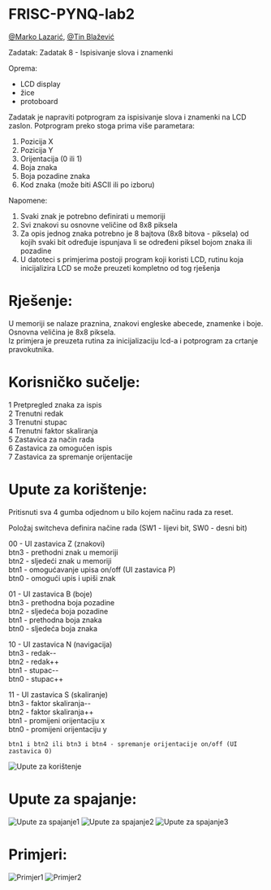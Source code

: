 # FRISC-PYNQ-lab2

[@Marko Lazarić](https://github.com/mlazaric), [@Tin Blažević](https://github.com/TinBlazevic)

Zadatak: Zadatak 8 - Ispisivanje slova i znamenki

Oprema:
- LCD display
- žice
- protoboard

Zadatak je napraviti potprogram za ispisivanje slova i znamenki na LCD zaslon. Potprogram
preko stoga prima više parametara:
1. Pozicija X
2. Pozicija Y
3. Orijentacija (0 ili 1)
4. Boja znaka
5. Boja pozadine znaka
6. Kod znaka (može biti ASCII ili po izboru)

Napomene:
1. Svaki znak je potrebno definirati u memoriji
2. Svi znakovi su osnovne veličine od 8x8 piksela
3. Za opis jednog znaka potrebno je 8 bajtova (8x8 bitova - piksela) od kojih svaki bit
određuje ispunjava li se određeni piksel bojom znaka ili pozadine
4. U datoteci s primjerima postoji program koji koristi LCD, rutinu koja inicijalizira LCD se
može preuzeti kompletno od tog rješenja

# Rješenje:
U memoriji se nalaze praznina, znakovi engleske abecede, znamenke i boje.  
Osnovna veličina je 8x8 piksela.  
Iz primjera je preuzeta rutina za inicijalizaciju lcd-a i potprogram za crtanje pravokutnika.  

# Korisničko sučelje: 
  1 Pretpregled znaka za ispis  
  2 Trenutni redak   
  3 Trenutni stupac  
  4 Trenutni faktor skaliranja  
  5 Zastavica za način rada  
  6 Zastavica za omogućen ispis  
  7 Zastavica za spremanje orijentacije  

# Upute za korištenje:
Pritisnuti sva 4 gumba odjednom u bilo kojem načinu rada za reset.

Položaj switcheva definira načine rada (SW1 - lijevi bit, SW0 - desni bit)

00 - UI zastavica Z (znakovi)  
    btn3 - prethodni znak u memoriji  
    btn2 - sljedeći znak u memoriji  
    btn1 - omogućavanje upisa on/off (UI zastavica P)  
    btn0 - omogući upis i upiši znak  
    
01 - UI zastavica B (boje)  
    btn3 - prethodna boja pozadine  
    btn2 - sljedeća boja pozadine  
    btn1 - prethodna boja znaka  
    btn0 - sljedeća boja znaka  
    
10 - UI zastavica N (navigacija)  
    btn3 - redak--  
    btn2 - redak++  
    btn1 - stupac--  
    btn0 - stupac++  
    
11 - UI zastavica S (skaliranje)  
    btn3 - faktor skaliranja--  
    btn2 - faktor skaliranja++  
    btn1 - promijeni orijentaciju x  
    btn0 - promijeni orijentaciju y  
	
    btn1 i btn2 ili btn3 i btn4 - spremanje orijentacije on/off (UI zastavica O)
    
![Upute za korištenje](/Slike/upute/4.jpg?raw=true "")


# Upute za spajanje:

![Upute za spajanje1](/Slike/upute/1.jpg?raw=true "")
![Upute za spajanje2](/Slike/upute/2.jpg?raw=true "")
![Upute za spajanje3](/Slike/upute/3.jpg?raw=true "")


# Primjeri:

![Primjer1](/Slike/primjeri/8.jpg?raw=true "")
![Primjer2](/Slike/primjeri/9.jpg?raw=true "")
